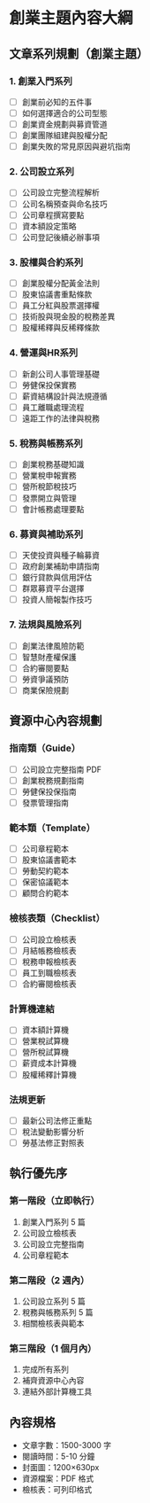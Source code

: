 # 創業主題內容大綱

## 文章系列規劃（創業主題）

### 1. 創業入門系列
- [ ] 創業前必知的五件事
- [ ] 如何選擇適合的公司型態
- [ ] 創業資金規劃與募資管道
- [ ] 創業團隊組建與股權分配
- [ ] 創業失敗的常見原因與避坑指南

### 2. 公司設立系列
- [ ] 公司設立完整流程解析
- [ ] 公司名稱預查與命名技巧
- [ ] 公司章程撰寫要點
- [ ] 資本額設定策略
- [ ] 公司登記後續必辦事項

### 3. 股權與合約系列
- [ ] 創業股權分配黃金法則
- [ ] 股東協議書重點條款
- [ ] 員工分紅與股票選擇權
- [ ] 技術股與現金股的稅務差異
- [ ] 股權稀釋與反稀釋條款

### 4. 營運與HR系列
- [ ] 新創公司人事管理基礎
- [ ] 勞健保投保實務
- [ ] 薪資結構設計與法規遵循
- [ ] 員工離職處理流程
- [ ] 遠距工作的法律與稅務

### 5. 稅務與帳務系列
- [ ] 創業稅務基礎知識
- [ ] 營業稅申報實務
- [ ] 營所稅節稅技巧
- [ ] 發票開立與管理
- [ ] 會計帳務處理要點

### 6. 募資與補助系列
- [ ] 天使投資與種子輪募資
- [ ] 政府創業補助申請指南
- [ ] 銀行貸款與信用評估
- [ ] 群眾募資平台選擇
- [ ] 投資人簡報製作技巧

### 7. 法規與風險系列
- [ ] 創業法律風險防範
- [ ] 智慧財產權保護
- [ ] 合約審閱要點
- [ ] 勞資爭議預防
- [ ] 商業保險規劃

## 資源中心內容規劃

### 指南類（Guide）
- [ ] 公司設立完整指南 PDF
- [ ] 創業稅務規劃指南
- [ ] 勞健保投保指南
- [ ] 發票管理指南

### 範本類（Template）
- [ ] 公司章程範本
- [ ] 股東協議書範本
- [ ] 勞動契約範本
- [ ] 保密協議範本
- [ ] 顧問合約範本

### 檢核表類（Checklist）
- [ ] 公司設立檢核表
- [ ] 月結帳務檢核表
- [ ] 稅務申報檢核表
- [ ] 員工到職檢核表
- [ ] 合約審閱檢核表

### 計算機連結
- [ ] 資本額計算機
- [ ] 營業稅試算機
- [ ] 營所稅試算機
- [ ] 薪資成本計算機
- [ ] 股權稀釋計算機

### 法規更新
- [ ] 最新公司法修正重點
- [ ] 稅法變動影響分析
- [ ] 勞基法修正對照表

## 執行優先序

### 第一階段（立即執行）
1. 創業入門系列 5 篇
2. 公司設立檢核表
3. 公司設立完整指南
4. 公司章程範本

### 第二階段（2 週內）
1. 公司設立系列 5 篇
2. 稅務與帳務系列 5 篇
3. 相關檢核表與範本

### 第三階段（1 個月內）
1. 完成所有系列
2. 補齊資源中心內容
3. 連結外部計算機工具

## 內容規格

- 文章字數：1500-3000 字
- 閱讀時間：5-10 分鐘
- 封面圖：1200×630px
- 資源檔案：PDF 格式
- 檢核表：可列印格式



